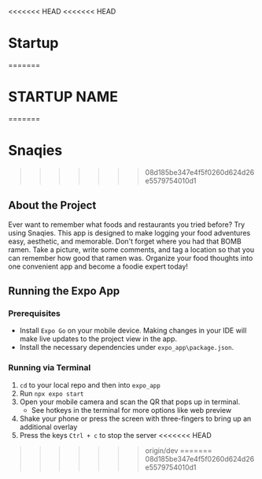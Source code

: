 <<<<<<< HEAD
<<<<<<< HEAD
# Startup
=======
# **STARTUP NAME**
=======
# **Snaqies**
>>>>>>> 08d185be347e4f5f0260d624d26e5579754010d1

## About the Project
Ever want to remember what foods and restaurants you tried before? Try using Snaqies. This app is designed to make logging your food adventures easy, aesthetic, and memorable. Don't forget where you had that BOMB ramen. Take a picture, write some comments, and tag a location so that you can remember how good that ramen was. Organize your food thoughts into one convenient app and become a foodie expert today!

## Running the Expo App
### Prerequisites
- Install `Expo Go` on your mobile device. Making changes in your IDE will make live updates to the project view in the app.
- Install the necessary dependencies under `expo_app\package.json`.

### Running via Terminal
1. `cd` to your local repo and then into `expo_app`
2. Run `npx expo start`
3. Open your mobile camera and scan the QR that pops up in terminal.
    - See hotkeys in the terminal for more options like web preview
4. Shake your phone or press the screen with three-fingers to bring up an additional overlay
5. Press the keys `Ctrl + c` to stop the server
<<<<<<< HEAD
>>>>>>> origin/dev
=======
>>>>>>> 08d185be347e4f5f0260d624d26e5579754010d1
